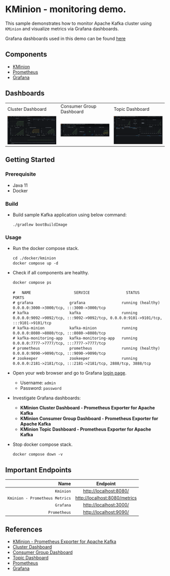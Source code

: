# KMinion - monitoring demo.

This sample demonstrates how to monitor Apache Kafka cluster using `KMinion` and visualize metrics via Grafana
dashboards.

Grafana dashboards used in this demo can be found [here](./config/grafana/provisioning/dashboards)

## Components

* [KMinion](https://github.com/cloudhut/kminion)
* [Prometheus](https://prometheus.io/)
* [Grafana](https://grafana.com/)

## Dashboards

  <table>
    <tr>
      <td>Cluster Dashboard </td>
       <td>Consumer Group Dashboard</td>
       <td>Topic Dashboard</td>
    </tr>
    <tr>
      <td><img src="./../../_docs/img/kminion-cluster-dashboard.png" width="250" /></td>
      <td><img src="./../../_docs/img/kminion-consumer-group.png" width="250" /> </td>
      <td><img src="./../../_docs/img/kminion-topic-dashboard.png" width="250" /></td>
    </tr>
   </table>

## Getting Started

### Prerequisite

* Java 11
* Docker

### Build

* Build sample Kafka application using below command:
  ```shell
  ./gradlew bootBuildImage
  ```

### Usage

* Run the docker compose stack.
  ```shell
  cd ./docker/kminion
  docker compose up -d
  ```

* Check if all components are healthy.
  ```shell
  docker compose ps

  #   NAME                   SERVICE                STATUS              PORTS
  # grafana                grafana                running (healthy)   0.0.0.0:3000->3000/tcp, :::3000->3000/tcp
  # kafka                  kafka                  running             0.0.0.0:9092->9092/tcp, :::9092->9092/tcp, 0.0.0.0:9101->9101/tcp, :::9101->9101/tcp
  # kafka-minion           kafka-minion           running             0.0.0.0:8080->8080/tcp, :::8080->8080/tcp
  # kafka-monitoring-app   kafka-monitoring-app   running             0.0.0.0:7777->7777/tcp, :::7777->7777/tcp
  # prometheus             prometheus             running (healthy)   0.0.0.0:9090->9090/tcp, :::9090->9090/tcp
  # zookeeper              zookeeper              running             0.0.0.0:2181->2181/tcp, :::2181->2181/tcp, 2888/tcp, 3888/tcp
  ```

* Open your web browser and go to Grafana [login page](http://localhost:3000/).
    * Username: `admin`
    * Password: `password`

* Investigate Grafana dashboards:
  * **KMinion Cluster Dashboard - Prometheus Exporter for Apache Kafka**
  * **KMinion Consumer Group Dashboard - Prometheus Exporter for Apache Kafka**
  * **KMinion Topic Dashboard - Prometheus Exporter for Apache Kafka**

* Stop docker compose stack.
  ```shell
  docker compose down -v
  ```

## Important Endpoints

| Name | Endpoint | 
| -------------:|:--------:|
| `Kminion` | [http://localhost:8080/](http://localhost:8080/) |
| `Kminion - Prometheus Metrics` | [http://localhost:8080/metrics](http://localhost:8080/metrics) |
| `Grafana` | [http://localhost:3000/](http://localhost:3000/) |
| `Prometheus` | [http://localhost:9090/](http://localhost:9090/) |

## References

* [KMinion - Prometheus Exporter for Apache Kafka](https://github.com/cloudhut/kminion)
* [Cluster Dashboard](https://grafana.com/grafana/dashboards/14012)
* [Consumer Group Dashboard](https://grafana.com/grafana/dashboards/14014)
* [Topic Dashboard](https://grafana.com/grafana/dashboards/14013)
* [Prometheus](https://prometheus.io/)
* [Grafana](https://grafana.com/)
